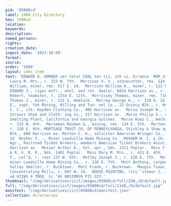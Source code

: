 ```yaml
---
pid: '05808cd'
label: 1900 City Directory
key: 1900cd
location: 
keywords: 
description: 
named_persons: 
rights: 
creation_date: 
ingest_date: '2023-10-09'
format: 
source: 
order: '5808'
layout: cmhc_item
text: 'EDWARD A. HORNER ser tetst COAL ten tic, sth si. Errance  MOR 249 MOU  Morrison
  Laura R. Mrs., r. 323 W. 7th.  Morrison V. V., stonecutter, rms. 124 W. 9th.  Morrison
  William, miner, rms. 517 E. 2d.  Morrison William A., miner, r. 122 N. Toledo av.  MORRISSEY
  EDWARD J., cigar mnfr., whol. and ret. dealer, 6014 Harrison av., r. 121 W. 8th.  Morrissey
  Robert, teamster, r. 2254 E. 11th.  Morrissey Thomas, miner, rms. 716 E. 9th.  Morrissey
  Thomas J., miner, r. 132 S. Hemlock.  Morrow George H., r. 110 E. 2d.  Morrow William
  E., supt. Yak Mining, Milling and Tun- nel Co., 22 Quincy BIk., r. Hotel Vendome.  Morse
  C. C., clk. Hayden Clothing Co., 405 Harrison av.  Morse Joseph W., sec. and treas.
  Strauss Shoe and Cloth- ing Co., 317 Harrison av.  Morse Philip S., supt. Union
  Smelting Plant, California and Georgia Gulches.  Morse Ruez C., mechanical engineer,
  r. 315 W. 4th.  Morseman Reuben G., mining, rms. 134 E. 5th.  Mortensen Peter, miner,
  r. 120 E. 9th. MORTGAGE TRUST CO. OF PENNSYLVANIA, Stickley & Shaw agts., DeMaineville
  Blk., 600 Harrison av. Morton C. H., solicitor American Wringer Co., bds. 220 E.
  3d  Mosher F, ., Miner Leadville Home Mining Co.  MOSHER W. C. & CO., W. P. Randolph
  mgr., Railroad Ticket Brokers, members American Ticket Brokers Association, 510
  Harrison av.  Mosier Arthur A., tel. opr., bds. 1311 Poplar.  Moss F. E., lab. D.
  & R. G. R. R., bds. 1401 Poplar.  Moss Mary M. Mrs., r. 421 E. 4th.  Motley George
  F., col’d, r. rear 137 W. 5th.  Motley Joseph J., r. 226 E. 7th.  Motley William,
  miner Leadville Home Mining Co., r. 226 E. 7th.  Mott Anthony, carpenter Arkansas
  Valley Smelter, r. Bucktown.  Mott Frank, r. Bucktown.  Mougin Tsaac N., lab. Leadville
  Concentrating Mills, r. 607 W. 3d.  HOUSE PAINTING, riti''steeer J, J, QUIN     avis
  a4 HIIWS ® TMOd  S| ‘AV NOSIMNYH PIS S23 '
thumbnail: "/img/derivatives/iiif/images/05808cd/full/250,/0/default.jpg"
full: "/img/derivatives/iiif/images/05808cd/full/1140,/0/default.jpg"
manifest: "/img/derivatives/iiif/05808cd/manifest.json"
collection: directories
---
```

